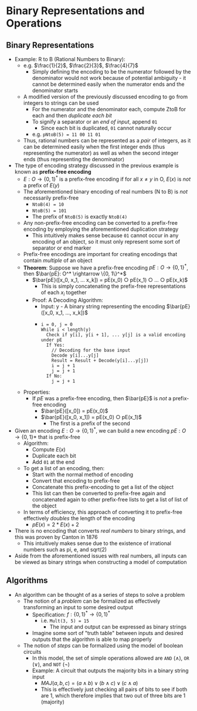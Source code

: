 # Binary Representations and Operations
## Binary Representations
- Example: R to B (Rational Numbers to Binary):
  - e.g. $\frac{1}{2}$, $\frac{2}{3}$, $\frac{4}{7}$
    - Simply defining the encoding to be the numerator followed by the denominator would not work because of potential ambiguity - it cannot be determined easily when the numerator ends and the denominator starts
  - A modified version of the previously discussed encoding to go from integers to strings can be used
    - For the numerator and the denominator each, compute ZtoB for each and then *duplicate each bit*
    - To signify a separator or an *end of input*, append `01`
      - Since each bit is duplicated, `01` cannot naturally occur 
    - e.g. `pNtoB(5) = 11 00 11 01`
  - Thus, rational numbers can be represented as a *pair* of integers, as it can be determined easily when the first integer ends (thus representing the numerator) as well as when the second integer ends (thus representing the denominator)
- The type of encoding strategy discussed in the previous example is known as **prefix-free encoding**
  - $E: O \rightarrow \{0, 1\}^*$ is a prefix-free encoding if for all $x \neq y$ in O, $E(x)$ is *not* a prefix of $E(y)$
  - The aforementioned binary encoding of real numbers (N to B) is *not* necessarily prefix-free
    - `NtoB(4) = 10`
    - `NtoB(5) = 101`
    - The prefix of `NtoB(5)` is exactly `NtoB(4)`
  - Any non-prefix-free encoding can be converted to a prefix-free encoding by employing the aforementioned duplication strategy
    - This intuitively makes sense because `01` cannot occur in any encoding of an object, so it must only represent some sort of separator or end marker
  - Prefix-free encodings are important for creating encodings that contain *multiple* of an object
  - **Theorem**: Suppose we have a prefix-free encoding $pE: O \rightarrow \{ 0, 1\}^*$, then $\bar{pE}: O^* \rightarrow \{0, 1\}^*$
    - $\bar{pE}([x_0, x_1, ... x_k]) = pE(x_0) ○ pE(x_1) ○ ... ○ pE(x_k)$
      - This is simply concatenating the prefix-free representations of each $x_i$ together
    - Proof: A Decoding Algorithm:
      - Input: y - A binary string representing the encoding $\bar{pE}([x_0, x_1, ..., x_k])$
      -     i = 0, j = 0
            While i < length(y)
              Check if y[i], y[i + 1], ... y[j] is a valid encoding under pE
              If Yes:
                // Decoding for the base input
                Decode y[i]...y[j]
                Result = Result + Decode(y[i]...y[j])
                i = j + 1
                j = j + 1
              If No:
                j = j + 1
  - Properties:
    - If $pE$ was a prefix-free encoding, then $\bar{pE}$ is *not* a prefix-free encoding
      - $\bar{pE}([x_0]) = pE(x_0)$
      - $\bar{pE}([x_0, x_1]) = pE(x_0) ○ pE(x_1)$
        - The first is a prefix of the second
- Given an encoding $E: O \rightarrow \{0, 1\}^*$, we can build a new encoding $pE: O \rightarrow \{0, 1\}*$ that is prefix-free
  - Algorithm:
    - Compute $E(x)$
    - Duplicate each bit
    - Add `01` at the end
  - To get a list of an encoding, then:
    - Start with the normal method of encoding
    - Convert that encoding to prefix-free
    - Concatenate this prefix-encoding to get a list of the object
    - This list can then be converted to prefix-free again and concatenated again to other prefix-free lists to get a list of list of the object
  - In terms of efficiency, this approach of converting it to prefix-free effectively *doubles* the length of the encoding
    - $pE(x) = 2 * E(x) + 2$
- There is no encoding that converts *real numbers* to binary strings, and this was proven by Canton in 1876
  - This intuitively makes sense due to the existence of irrational numbers such as pi, e, and sqrt(2)
- Aside from the aforementioned issues with real numbers, all inputs can be viewed as binary strings when constructing a model of computation
## Algorithms
- An algorithm can be thought of as a series of steps to solve a problem
  - The notion of a *problem* can be formalized as effectively transforming an input to some desired output
    - Specification: $f: \{0 ,1\}^* \rightarrow \{0, 1\}^*$
      - i.e. `Mult(3, 5) = 15`
        - The input and output can be expressed as binary strings
    - Imagine some sort of "truth table" between inputs and desired outputs that the algorithm is able to map properly
  - The notion of *steps* can be formalized using the model of boolean circuits
    - In this model, the set of simple operations allowed are `AND` ($\land$), `OR` ($\lor$), and `NOT` ($\neg$)
    - Example: A circuit that outputs the majority bits in a binary string input
      - $MAJ(a, b, c) = (a \land b) \lor (b \land c) \lor (c \land a)$
      - This is effectively just checking all pairs of bits to see if both are 1, which therefore implies that two out of three bits are 1 (majority)